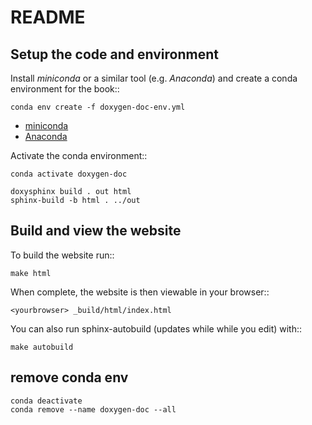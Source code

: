 # README

## Setup the code and environment

Install *miniconda* or a similar tool (e.g. *Anaconda*) and create a conda
environment for the book::

```{bash}
conda env create -f doxygen-doc-env.yml
```

- [miniconda](https://docs.conda.io/en/latest/miniconda.html)
- [Anaconda](https://www.anaconda.com/products/individual)

Activate the conda environment::

```{bash}
conda activate doxygen-doc
```

```
doxysphinx build . out html
sphinx-build -b html . ../out
```


## Build and view the website

To build the website run::

```{bash}
make html
```

When complete, the website is then viewable in your browser::

```
<yourbrowser> _build/html/index.html
```

You can also run sphinx-autobuild (updates while while you edit) with::

```
make autobuild
```

## remove conda env

```{bash}
conda deactivate
conda remove --name doxygen-doc --all
```
